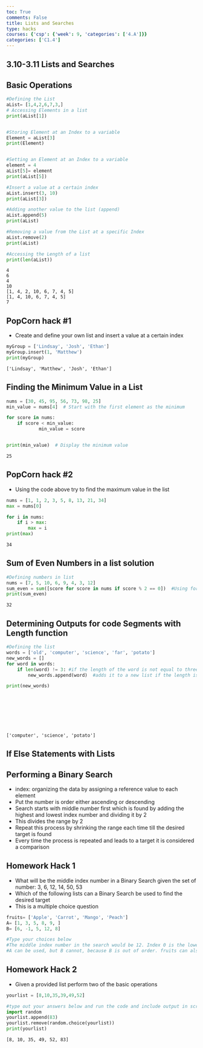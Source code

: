 ```yaml
---
toc: True
comments: False
title: Lists and Searches
type: hacks
courses: {'csp': {'week': 9, 'categories': ['4.A']}}
categories: ['C1.4']
---
```


## 3.10-3.11 Lists and Searches

## Basic Operations


```python
#Defining the List
aList= [1,4,2,6,7,3,]
# Accessing Elements in a list
print(aList[1])


#Storing Element at an Index to a variable
Element = aList[3]
print(Element)


#Setting an Element at an Index to a variable
element = 4
aList[5]= element
print(aList[5])

#Insert a value at a certain index
aList.insert(3, 10)
print(aList[3])

#Adding another value to the list (append)
aList.append(5)
print(aList)

#Removing a value from the List at a specific Index
aList.remove(2)
print(aList)

#Accessing the Length of a list
print(len(aList))


```

    4
    6
    4
    10
    [1, 4, 2, 10, 6, 7, 4, 5]
    [1, 4, 10, 6, 7, 4, 5]
    7


## PopCorn hack #1

- Create and define your own list and insert a value at a certain index


```python
myGroup = ['Lindsay', 'Josh', 'Ethan']
myGroup.insert(1, 'Matthew')
print(myGroup)
```

    ['Lindsay', 'Matthew', 'Josh', 'Ethan']


## Finding the Minimum Value in a List



```python
nums = [30, 45, 95, 56, 73, 98, 25]
min_value = nums[4]  # Start with the first element as the minimum

for score in nums:
    if score < min_value:
            min_value = score


print(min_value)  # Display the minimum value

```

    25


## PopCorn hack #2

- Using the code above try to find the maximum value in the list


```python
nums = [1, 1, 2, 3, 5, 8, 13, 21, 34]
max = nums[0]

for i in nums:
    if i > max:
        max = i
print(max)
```

    34


## Sum of Even Numbers in a list solution



```python
#Defining numbers in list
nums = [7, 5, 10, 6, 9, 4, 3, 12]
sum_even = sum([score for score in nums if score % 2 == 0])  #Using for loop to work through each number in the list and using mod to interpret if any numbers have a remainder of 0
print(sum_even)
```

    32


## Determining Outputs for code Segments with Length function



```python
#Defining the list
words = ['old', 'computer', 'science', 'far', 'potato']
new_words = []
for word in words:
    if len(word) != 3: #if the length of the word is not equal to three
        new_words.append(word)  #adds it to a new list if the length is not equal to three

print(new_words)



    
    
    
     


```

    ['computer', 'science', 'potato']


## If Else Statements with Lists


## Performing a Binary Search
- index: organizing the data by assigning a reference value to each element
- Put the number is order either ascending or descending
- Search starts with middle number first which is found by adding the highest and lowest index number and dividing it by 2
- This divides the range by 2
- Repeat this process by shrinking the range each time till the desired target is found
- Every time the process is repeated and leads to a target it is considered a comparison



## Homework Hack 1
- What will be the middle index number in a Binary Search given the set of number: 3, 6, 12, 14, 50, 53
- Which of the following lists can a Binary Search be used to find the desired target
- This is a multiple choice question


```python
fruits= ['Apple', 'Carrot', 'Mango', 'Peach']
A= [1, 3, 5, 8, 9, ]
B= [6, -1, 5, 12, 8]

#Type your choices below
#The middle index number in the search would be 12. Index 0 is the lowest, index 5 is the highest, (0+5)/2 = 2.5, round down to 2, index 2 corresponds to 12.
#A can be used, but B cannot, because B is out of order. fruits can also not be used because it is a list of strings.

```

## Homework Hack 2
- Given a provided list perform two of the basic operations


```python
yourlist = [8,10,35,39,49,52]

#type out your answers below and run the code and include output in screenshot
import random
yourlist.append(83)
yourlist.remove(random.choice(yourlist))
print(yourlist)
```

    [8, 10, 35, 49, 52, 83]

